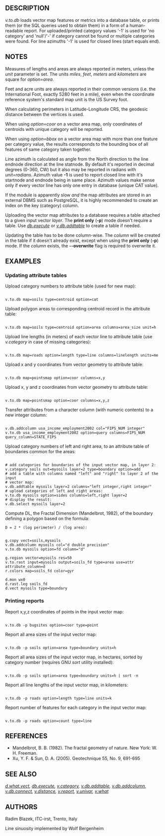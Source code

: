 
## DESCRIPTION

*v.to.db* loads vector map features or metrics into a database
table, or prints them (or the SQL queries used to obtain them) in a
form of a human-readable report. For uploaded/printed category values
'-1' is used for 'no category' and 'null'/'-' if category cannot be
found or multiple categories were found. For line azimuths '-1' is used
for closed lines (start equals end).

## NOTES

Measures of lengths and areas are always reported in meters, unless the
*unit* parameter is set.
The units *miles*, *feet*, *meters* and
*kilometers* are square for *option=area*.

Feet and acre units are always reported in their common versions
(i.e. the International Foot, exactly 5280 feet in a mile), even
when the coordinate reference system's standard map unit is the US Survey foot.

When calculating perimeters in Latitude-Longitude CRS, the geodesic
distance between the vertices is used.

When using *option=coor* on a vector area map,
only coordinates of centroids with unique category will be reported.

When using *option=bbox* on a vector area map with more than one
feature per category value, the results corresponds to the bounding box of
all features of same category taken together.

Line azimuth is calculated as angle from the North direction to the line endnode
direction at the line statnode. By default it's reported in decimal degrees (0-360, CW) but
it also may be reported in radians with *unit=radians*. Azimuth value
**-1** is used to report closed line with it's startnode and endnode being in
same place. Azimuth values make sense only if every vector line has only one
entry in database (unique CAT value).

If the module is apparently slow *and* the map attributes are
stored in an external DBMS such as PostgreSQL, it is highly recommended
to create an index on the key (category) column.

Uploading the vector map attributes to a database requires a table attached to
a given input vector *layer*. The **print only** (**-p**) mode
doesn't require a table. Use *[db.execute](db.execute.html)*
or *[v.db.addtable](v.db.addtable.html)* to create a table if
needed.

Updating the table has to be done column-wise. The *column* will be
created in the table if it doesn't already exist, except when using the
**print only** (**-p**) mode. If the *column* exists, the
**--overwrite** flag is required to overwrite it.

## EXAMPLES

### Updating attribute tables

Upload category numbers to attribute table (used for new map):

```

v.to.db map=soils type=centroid option=cat

```

Upload polygon areas to corresponding centroid record in the attribute table:

```

v.to.db map=soils type=centroid option=area columns=area_size unit=h

```

Upload line lengths (in meters) of each vector line to attribute table
(use *v.category* in case of missing categories):

```

v.to.db map=roads option=length type=line columns=linelength units=me

```

Upload x and y coordinates from vector geometry to attribute table:

```

v.to.db map=pointsmap option=coor columns=x,y

```

Upload x, y and z coordinates from vector geometry to attribute table:

```

v.to.db map=pointsmap option=coor columns=x,y,z

```

Transfer attributes from a character column (with numeric contents) to a new
integer column:

```

v.db.addcolumn usa_income_employment2002 col="FIPS_NUM integer"
v.to.db usa_income_employment2002 option=query columns=FIPS_NUM query_column=STATE_FIPS

```

Upload category numbers of left and right area, to an attribute table of
boundaries common for the areas:

```

# add categories for boundaries of the input vector map, in layer 2:
v.category soils out=mysoils layer=2 type=boundary option=add
# add a table with columns named "left" and "right" to layer 2 of the input
# vector map:
v.db.addtable mysoils layer=2 columns="left integer,right integer"
# upload categories of left and right areas:
v.to.db mysoils option=sides columns=left,right layer=2
# display the result:
v.db.select mysoils layer=2

```

Compute DL, the Fractal Dimension (Mandelbrot, 1982), of the
boundary defining a polygon based on the formula:

`D = 2 * (log perimeter) / (log area):`

```

g.copy vect=soils,mysoils
v.db.addcolumn mysoils col="d double precision"
v.to.db mysoils option=fd column="d"

g.region vector=mysoils res=50
v.to.rast input=mysoils output=soils_fd type=area use=attr attribute_column=d
r.colors map=soils_fd color=gyr

d.mon wx0
d.rast.leg soils_fd
d.vect mysoils type=boundary

```

### Printing reports

Report x,y,z coordinates of points in the input vector map:

```

v.to.db -p bugsites option=coor type=point

```

Report all area sizes of the input vector map:

```

v.to.db -p soils option=area type=boundary units=h

```

Report all area sizes of the input vector map, in hectares, sorted by category
number (requires GNU *sort* utility installed):

```

v.to.db -p soils option=area type=boundary units=h | sort -n

```

Report all line lengths of the input vector map, in kilometers:

```

v.to.db -p roads option=length type=line units=k

```

Report number of features for each category in the input vector map:

```

v.to.db -p roads option=count type=line

```

## REFERENCES

* Mandelbrot, B. B. (1982). The fractal geometry of nature. New York: W. H. Freeman.
* Xu, Y. F. & Sun, D. A. (2005). Geotechnique 55, No. 9, 691-695

## SEE ALSO

*[d.what.vect](d.what.vect.html),
[db.execute](db.execute.html),
[v.category](v.category.html),
[v.db.addtable](v.db.addtable.html),
[v.db.addcolumn](v.db.addcolumn.html),
[v.db.connect](v.db.connect.html),
[v.distance](v.distance.html),
[v.report](v.report.html),
[v.univar](v.univar.html),
[v.what](v.what.html)*

## AUTHORS

Radim Blazek, ITC-irst, Trento, Italy

Line sinuosity implemented by Wolf Bergenheim
